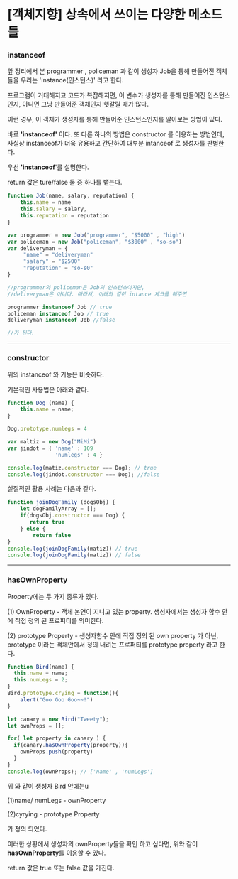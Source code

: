 # [객체지향] 상속에서 쓰이는 다양한 메소드들

### instanceof

앞 정리에서 본 programmer , policeman 과 같이 생성자 Job을 통해 만들어진 객체들을 우리는 'Instance(인스턴스)' 라고 한다.

프로그램이 거대해지고 코드가 복잡해지면, 이 변수가 생성자를 통해 만들어진 인스턴스인지, 아니면 그냥 만들어준 객체인지 햇갈릴 때가 많다.

이런 경우, 이 객체가 생성자를 통해 만들어준 인스턴스인지를 알아보는 방법이 있다. 

바로 **'instanceof'** 이다. 또 다른 하나의 방법은 constructor 를 이용하는 방법인데, 사실상 instanceof가 더욱 유용하고 간단하여 대부분 intanceof 로 생성자를 판별한다.

우선  **'instanceof**'를 설명한다. 

return 값은 ture/false 둘 중 하나를 뱉는다.

```javascript
function Job(name, salary, reputation) {
    this.name = name
    this.salary = salary,
    this.reputation = reputation
}

var programmer = new Job("programmer", "$5000" , "high")
var policeman = new Job("policeman", "$3000" , "so-so")
var deliveryman = {
     "name" = "deliveryman"
     "salary" = "$2500"
     "reputation" = "so-s0"
}

//programmer와 policeman은 Job의 인스턴스이지만,
//deliveryman은 아니다. 따라서, 아래와 같이 intance 체크를 해주면 

programmer instanceof Job // true
policeman instanceof Job // true
deliveryman instanceof Job //false

//가 된다.
```

--------------------

### constructor

위의 instanceof 와 기능은 비슷하다. 



기본적인 사용법은 아래와 같다.

```javascript
function Dog (name) {
    this.name = name;
}

Dog.prototype.numlegs = 4

var maltiz = new Dog("MiMi")
var jindot = { 'name' : 109
			   'numlegs' : 4 }

console.log(matiz.constructor === Dog); // true
console.log(jindot.constructor === Dog); //false
```



실질적인 활용 사례는 다음과 같다.

```javascript
function joinDogFamily (dogsObj) { 
	let dogFamilyArray = [];
	if(dogsObj.constructor === Dog) {
       return true
	} else {
		return false
}
console.log(joinDogFamily(matiz)) // true
console.log(joinDogFamily(matiz)) // false

```



---------



### hasOwnProperty



Property에는 두 가지 종류가 있다.

(1) OwnProperty - 객체 본연이 지니고 있는 property. 생성자에서는 생성자 함수 안에 직접 정의 된 프로퍼티를  의미한다.

(2) prototype Property  - 생성자함수 안에 직접 정의 된 own property 가 아닌, prototype 이라는 객체안에서 정의 내려는 프로퍼티를 prototype property 라고 한다.

```javascript
function Bird(name) {
  this.name = name;
  this.numLegs = 2;
}
Bird.prototype.crying = function(){
    alert("Goo Goo Goo~~!")
}

let canary = new Bird("Tweety");
let ownProps = [];

for( let property in canary ) {
  if(canary.hasOwnProperty(property)){
    ownProps.push(property)
  }
}
console.log(ownProps); // ['name' , 'numLegs']

```

위 와 같이 생성자 Bird 안에는u

(1)name/ numLegs - ownProperty

(2)cyrying - prototype Property 

가 정의 되었다. 

이러한 상황에서 생성자의 ownProperty들을 확인 하고 싶다면, 위와 같이 **hasOwnProperty**를 이용할 수 있다.

return 값은 true 또는 false 값을 가진다.

